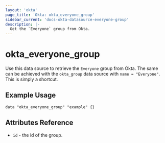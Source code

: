 ```yaml
---
layout: 'okta'
page_title: 'Okta: okta_everyone_group'
sidebar_current: 'docs-okta-datasource-everyone-group'
description: |-
  Get the `Everyone` group from Okta.
---
```


# okta_everyone_group

Use this data source to retrieve the `Everyone` group from Okta. The same can be achieved with the `okta_group` data source with `name = "Everyone"`. This is simply a shortcut.

## Example Usage

```hcl
data "okta_everyone_group" "example" {}
```

## Attributes Reference

- `id` - the id of the group.
